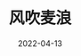 ---
title: '风吹麦浪'
date: '2022-04-13'
price: '20.0'
theaters: ['北京大学百周年纪念讲堂']
seat: ['6-3']
remark: ['原声影片・中文字幕']
---